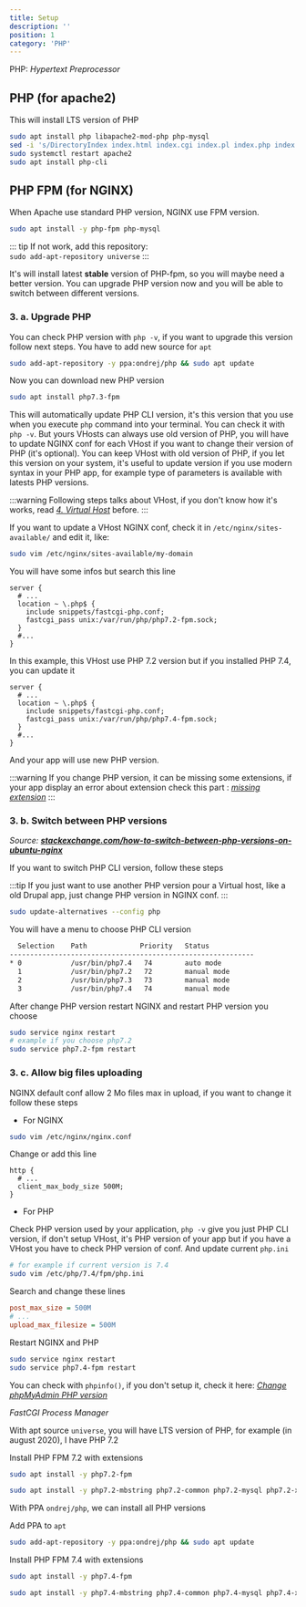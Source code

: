 ```yaml
---
title: Setup
description: ''
position: 1
category: 'PHP'
---
```


PHP: *Hypertext Preprocessor*

## PHP (for apache2)

This will install LTS version of PHP

```bash
sudo apt install php libapache2-mod-php php-mysql
sed -i 's/DirectoryIndex index.html index.cgi index.pl index.php index.xhtml index.htm/DirectoryIndex index.php index.html index.cgi index.pl index.xhtml index.htm/g' /etc/apache2/mods-enabled/dir.conf
sudo systemctl restart apache2
sudo apt install php-cli
```

## PHP FPM (for NGINX)

When Apache use standard PHP version, NGINX use FPM version.

```bash
sudo apt install -y php-fpm php-mysql
```

::: tip
If not work, add this repository:  
`sudo add-apt-repository universe`
:::

It's will install latest **stable** version of PHP-fpm, so you will maybe need a better version. You can upgrade PHP version now and you will be able to switch between different versions.

### 3. a. Upgrade PHP

You can check PHP version with `php -v`, if you want to upgrade this version follow next steps. You have to add new source for `apt`

```bash
sudo add-apt-repository -y ppa:ondrej/php && sudo apt update
```

Now you can download new PHP version

```bash
sudo apt install php7.3-fpm
```

This will automatically update PHP CLI version, it's this version that you use when you execute `php` command into your terminal. You can check it with `php -v`. But yours VHosts can always use old version of PHP, you will have to update NGINX conf for each VHost if you want to change their version of PHP (it's optional). You can keep VHost with old version of PHP, if you let this version on your system, it's useful to update version if you use modern syntax in your PHP app, for example type of parameters is available with latests PHP versions.

:::warning
Following steps talks about VHost, if you don't know how it's works, read [*4. Virtual Host*](/guides/linux/lemp/#_4-virtual-host) before.
:::

If you want to update a VHost NGINX conf, check it in `/etc/nginx/sites-available/` and edit it, like:

```bash
sudo vim /etc/nginx/sites-available/my-domain
```

You will have some infos but search this line

```nginx {5}
server {
  # ...
  location ~ \.php$ {
    include snippets/fastcgi-php.conf;
    fastcgi_pass unix:/var/run/php/php7.2-fpm.sock;
  }
  #...
}
```

In this example, this VHost use PHP 7.2 version but if you installed PHP 7.4, you can update it

```nginx {5}
server {
  # ...
  location ~ \.php$ {
    include snippets/fastcgi-php.conf;
    fastcgi_pass unix:/var/run/php/php7.4-fpm.sock;
  }
  #...
}
```

And your app will use new PHP version.

:::warning
If you change PHP version, it can be missing some extensions, if your app display an error about extension check this part : [*missing extension*](/guides/linux/phpmyadmin/#missing-extension)
:::

### 3. b. Switch between PHP versions

*Source: [**stackexchange.com/how-to-switch-between-php-versions-on-ubuntu-nginx**](https://magento.stackexchange.com/questions/272815/how-to-switch-between-php-versions-on-ubuntu-nginx)*

If you want to switch PHP CLI version, follow these steps

:::tip
If you just want to use another PHP version pour a Virtual host, like a old Drupal app, just change PHP version in NGINX conf.
:::

```bash
sudo update-alternatives --config php
```

You will have a menu to choose PHP CLI version

```bash
  Selection    Path             Priority   Status
------------------------------------------------------------
* 0            /usr/bin/php7.4   74        auto mode
  1            /usr/bin/php7.2   72        manual mode
  2            /usr/bin/php7.3   73        manual mode
  3            /usr/bin/php7.4   74        manual mode
```

After change PHP version restart NGINX and restart PHP version you choose

```bash
sudo service nginx restart
# example if you choose php7.2
sudo service php7.2-fpm restart
```

### 3. c. Allow big files uploading

NGINX default conf allow 2 Mo files max in upload, if you want to change it follow these steps

- For NGINX

```bash
sudo vim /etc/nginx/nginx.conf
```

Change or add this line

```nginx {3}
http {
  # ...
  client_max_body_size 500M;
}
```

- For PHP

Check PHP version used by your application, `php -v` give you just PHP CLI version, if don't setup VHost, it's PHP version of your app but if you have a VHost you have to check PHP version of conf. And update current `php.ini`

```bash
# for example if current version is 7.4
sudo vim /etc/php/7.4/fpm/php.ini
```

Search and change these lines

```ini
post_max_size = 500M
# ...
upload_max_filesize = 500M
```

Restart NGINX and PHP

```bash
sudo service nginx restart
sudo service php7.4-fpm restart
```

You can check with `phpinfo()`, if you don't setup it, check it here: [*Change phpMyAdmin PHP version*](/guides/linux/phpmyadmin/#_4-change-phpmyadmin-php-version)

*FastCGI Process Manager*

With apt source `universe`, you will have LTS version of PHP, for example (in august 2020), I have PHP 7.2

Install PHP FPM 7.2 with extensions

```bash
sudo apt install -y php7.2-fpm
```

```bash
sudo apt install -y php7.2-mbstring php7.2-common php7.2-mysql php7.2-xml php7.2-xmlrpc php7.2-curl php7.2-gd php7.2-imagick php7.2-cli php7.2-dev php7.2-imap php7.2-mbstring php7.2-opcache php7.2-soap php7.2-zip php7.2-intl -y
```

With PPA `ondrej/php`, we can install all PHP versions

Add PPA to `apt`

```bash
sudo add-apt-repository -y ppa:ondrej/php && sudo apt update
```

Install PHP FPM 7.4 with extensions

```bash
sudo apt install -y php7.4-fpm
```

```bash
sudo apt install -y php7.4-mbstring php7.4-common php7.4-mysql php7.4-xml php7.4-xmlrpc php7.4-curl php7.4-gd php7.4-imagick php7.4-cli php7.4-dev php7.4-imap php7.4-mbstring php7.4-opcache php7.4-soap php7.4-zip php7.4-intl -y
```
